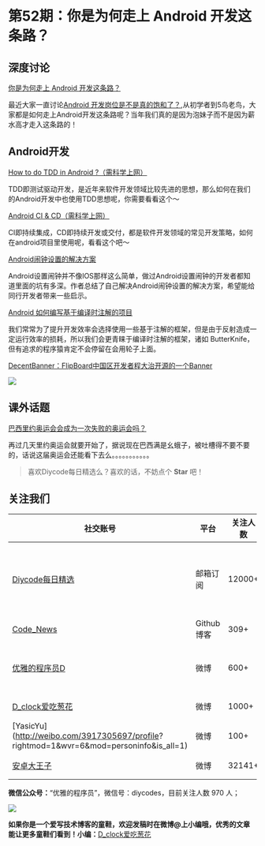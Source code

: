 # 第52期：你是为何走上 Android 开发这条路？

## 深度讨论

[你是为何走上 Android 开发这条路？](http://www.diycode.cc/topics/210)

最近大家一直讨论[Android 开发岗位是不是真的饱和了？](http://www.diycode.cc/topics/209),从初学者到5鸟老鸟，大家都是如何走上Android开发这条路呢？当年我们真的是因为泡妹子而不是因为薪水高才走入这条路的！

## Android开发

[How to do TDD in Android ?（需科学上网）](https://medium.com/@nileshjarad/how-to-do-tdd-in-android-90f013d91d7f#.8ox9mnwf7)

TDD即测试驱动开发，是近年来软件开发领域比较先进的思想，那么如何在我们的Android开发中也使用TDD思想呢，你需要看看这个～

[Android CI & CD（需科学上网）](https://medium.com/@maheshwar.ligade/android-ci-cd-38f8cfc7e5b9#.wpy23eimq)

CI即持续集成，CD即持续开发或交付，都是软件开发领域的常见开发策略，如何在android项目里使用呢，看看这个吧～

[Android闹钟设置的解决方案](http://www.jianshu.com/p/1f919c6eeff6)

Android设置闹钟并不像IOS那样这么简单，做过Android设置闹钟的开发者都知道里面的坑有多深。作者总结了自己解决Android闹钟设置的解决方案，希望能给同行开发者带来一些启示。

[Android 如何编写基于编译时注解的项目](http://blog.csdn.net/lmj623565791/article/details/51931859)

我们常常为了提升开发效率会选择使用一些基于注解的框架，但是由于反射造成一定运行效率的损耗，所以我们会更青睐于编译时注解的框架，诸如 ButterKnife，但有追求的程序猿肯定不会停留在会用轮子上面。

[DecentBanner：FlipBoard中国区开发者程大治开源的一个Banner](https://github.com/chengdazhi/DecentBanner)

![](https://github.com/chengdazhi/DecentBanner/raw/master/images/decent_sample.gif)

## 课外话题

[巴西里约奥运会会成为一次失败的奥运会吗？](https://www.zhihu.com/question/42012299)

再过几天里约奥运会就要开始了，据说现在巴西满是幺蛾子，被吐槽得不要不要的，话说这届奥运会还能看下去么。。。。。。。。。。。

> 喜欢Diycode每日精选么？喜欢的话，不妨点个 **Star** 吧！

## 关注我们

| 社交账号  |  平台  | 关注人数 | 说明 |
| -------- | -------- | -------- | -------- |
| [Diycode每日精选](http://list.qq.com/cgi-bin/qf_invite?id=d469993d2c888e971c0fbb2309c4d84256968386b126b967)|   邮箱订阅  | 12000+ | 每日分享一次Android、iOS、Swfit技术干货  |
| [Code_News](https://github.com/DiyCodes/code_news) |    Github博客  |309+ | 每日邮件推送列表  |
| [优雅的程序员D](http://weibo.com/u/5891258264) |   微博  | 600+ | 官方微博，每日分享开源信息  |
| [D_clock爱吃葱花](http://weibo.com/u/2480694892)  |   微博  | 1000+ | 日报发起人  |
|[YasicYu](http://weibo.com/3917305697/profile? rightmod=1&wvr=6&mod=personinfo&is_all=1)  |   微博  | 100+ | 日报发起人  |
|[安卓大王子](http://weibo.com/apkbus/)   |   微博  | 32141+ | 日报发起人  |



**微信公众号：**“优雅的程序员”，微信号：diycodes，目前关注人数 970 人；

![](http://upload-images.jianshu.io/upload_images/1846413-b42abfa70f909099.jpg?imageMogr2/auto-orient/strip%7CimageView2/2/w/1240)

**如果你是一个爱写技术博客的童鞋，欢迎发稿时在微博@上小编哦，优秀的文章能让更多童鞋们看到！小编：**[D_clock爱吃葱花](http://weibo.com/2480694892/profile?rightmod=1&wvr=6&mod=personinfo&is_all=1)
